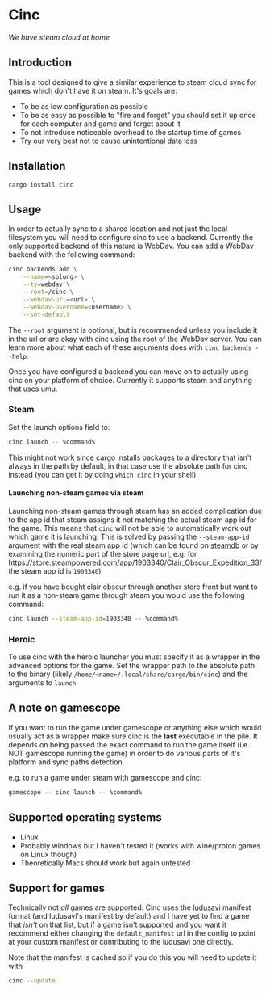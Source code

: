 # Cinc
_We have steam cloud at home_

## Introduction

This is a tool designed to give a similar experience to steam cloud sync for games which don't have it
on steam. It's goals are:

- To be as low configuration as possible
- To be as easy as possible to "fire and forget" you should set it up once for each computer and game and forget about it
- To not introduce noticeable overhead to the startup time of games
- Try our very best not to cause unintentional data loss

## Installation

`cargo install cinc`

## Usage

In order to actually sync to a shared location and not just the local filesystem you will need to configure
cinc to use a backend. Currently the only supported backend of this nature is WebDav. You can add a WebDav
backend with the following command:

```bash
cinc backends add \
    --name=<splung> \
    --ty=webdav \
    --root=/cinc \
    --webdav-url=<url> \
    --webdav-username=<username> \
    --set-default
```

The `--root` argument is optional, but is recommended unless you include it in
the url or are okay with cinc using the root of the WebDav server. You can
learn more about what each of these arguments does with `cinc backends --help`.

Once you have configured a backend you can move on to actually using cinc on your platform
of choice. Currently it supports steam and anything that uses umu.

### Steam

Set the launch options field to:

```bash
cinc launch -- %command%
```

This might not work since cargo installs packages to a directory that isn't
always in the path by default, in that case use the absolute path for cinc
instead (you can get it by doing `which cinc` in your shell)

#### Launching non-steam games via steam

Launching non-steam games through steam has an added complication due to the
app id that steam assigns it not matching the actual steam app id for the game.
This means that `cinc` will not be able to automatically work out which game it
is launching. This is solved by passing the `--steam-app-id` argument with the
real steam app id (which can be found on [steamdb] or by examining the numeric
part of the store page url, e.g. for
<https://store.steampowered.com/app/1903340/Clair_Obscur_Expedition_33/> the
steam app id is `1903340`)

e.g. if you have bought clair obscur through another store front but want to run
it as a non-steam game through steam you would use the following command:

```bash
cinc launch --steam-app-id=1903340 -- %command%
```

### Heroic

To use cinc with the heroic launcher you must specify it as a wrapper in the
advanced options for the game. Set the wrapper path to the absolute path to the
binary (likely `/home/<name>/.local/share/cargo/bin/cinc`) and the arguments to
`launch`.

## A note on gamescope

If you want to run the game under gamescope or anything else which would
usually act as a wrapper make sure cinc is the **last** executable in the pile.
It depends on being passed the exact command to run the game itself (i.e. NOT
gamescope running the game) in order to do various parts of it's platform
and sync paths detection.

e.g. to run a game under steam with gamescope and cinc:

```bash
gamescope -- cinc launch -- %command%
```

## Supported operating systems

- Linux
- Probably windows but I haven't tested it (works with wine/proton games on Linux though)
- Theoretically Macs should work but again untested

## Support for games

Technically not _all_ games are supported. Cinc uses the
[ludusavi](https://github.com/mtkennerly/ludusavi) manifest format (and
ludusavi's manifest by default) and I have yet to find a game that _isn't_ on
that list, but if a game isn't supported and you want it recommend either changing
the `default_manifest` url in the config to point at your custom manifest or contributing
to the ludusavi one directly.

Note that the manifest is cached so if you do this you will need to update it with

```bash
cinc --update
```

[steamdb]: https://steamdb.info/
